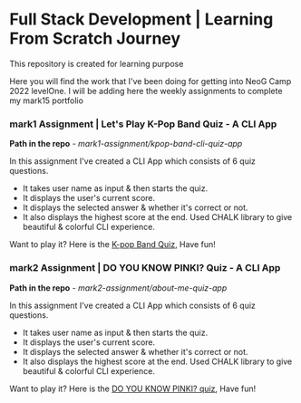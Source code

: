 # Full Stack Development | Learning From Scratch Journey

This repository is created for learning purpose

Here you will find the work that I've been doing for getting into NeoG Camp 2022 levelOne. I will be adding here the weekly assignments to complete my mark15 portfolio

### mark1 Assignment | Let's Play K-Pop Band Quiz - A CLI App

**Path in the repo** - _mark1-assignment/kpop-band-cli-quiz-app_

In this assignment I've created a CLI App which consists of 6 quiz questions.
* It takes user name as input & then starts the quiz.
* It displays the user's current score.
* It displays the selected answer & whether it's correct or not.
* It also displays the highest score at the end.
Used CHALK library to give beautiful & colorful CLI experience.

Want to play it? Here is the [K-pop Band Quiz](https://replit.com/@pinki-choudhary/level0-or-cli-aboutme-quiz-app?embed=1&output=1), Have fun!

### mark2 Assignment | DO YOU KNOW PINKI? Quiz - A CLI App

**Path in the repo** - _mark2-assignment/about-me-quiz-app_

In this assignment I've created a CLI App which consists of 6 quiz questions.
* It takes user name as input & then starts the quiz.
* It displays the user's current score.
* It displays the selected answer & whether it's correct or not.
* It also displays the highest score at the end.
Used CHALK library to give beautiful & colorful CLI experience.

Want to play it? Here is the [DO YOU KNOW PINKI? quiz](https://replit.com/@pinki-choudhary/level0-or-cli-about-me-quiz-app?embed=1&output=1), Have fun!